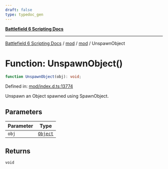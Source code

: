 ```yaml
---
draft: false
type: typedoc_gen
---
```


[**Battlefield 6 Scripting Docs**](../../../_index.md)

***

[Battlefield 6 Scripting Docs](../../../_index.md) / [mod](../../_index.md) / [mod](../_index.md) / UnspawnObject

# Function: UnspawnObject()

```ts
function UnspawnObject(obj): void;
```

Defined in: [mod/index.d.ts:13774](https://github.com/battlefield-portal-community/portal-docs/blob/ff09b2690670f74de7e97198022e5a97ff1161ff/generators/santiago/mod/index.d.ts#L13774)

Unspawn an Object spawned using SpawnObject.

## Parameters

| Parameter | Type |
| ------ | ------ |
| `obj` | [`Object`](../Object/_index.md) |

## Returns

`void`
